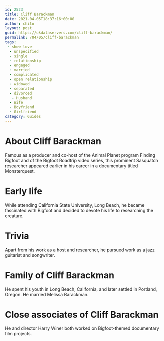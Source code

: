 ```yaml
---
id: 2523
title: Cliff Barackman
date: 2021-04-05T18:37:16+00:00
author: chito
layout: post
guid: https://ukdataservers.com/cliff-barackman/
permalink: /04/05/cliff-barackman
tags:
 - show love
  - unspecified
  - single
  - relationship
  - engaged
  - married
  - complicated
  - open relationship
  - widowed
  - separated
  - divorced
   - Husband
  - Wife
  - Boyfriend
  - Girlfriend
category: Guides
---
```




  
  
#  About Cliff Barackman
                  
                  
                  
Famous as a producer and co-host of the Animal Planet program Finding Bigfoot and of the Bigfoot Roadtrip video series, this prominent Sasquatch researcher appeared earlier in his career in a documentary titled Monsterquest. 
                  
                
                
                
# Early life
                  
                  
                  
While attending California State University, Long Beach, he became fascinated with Bigfoot and decided to devote his life to researching the creature.
                  
                
                
                
# Trivia
                  
                  
                  
Apart from his work as a host and researcher, he pursued work as a jazz guitarist and songwriter.
                  
                
                
                
# Family of Cliff Barackman
                  
                  
                  
He spent his youth in Long Beach, California, and later settled in Portland, Oregon. He married Melissa Barackman. 
                  
                
                
                
# Close associates of Cliff Barackman
                  
                  
                  
He and director Harry Winer both worked on Bigfoot-themed documentary film projects.
                  
                
              
            
          
          
          
    
    
  
